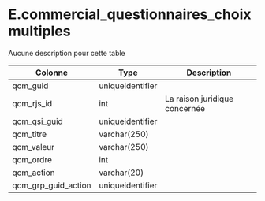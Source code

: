 # E.commercial_questionnaires_choixmultiples

Aucune description pour cette table

Colonne|Type|Description
---|---|---
qcm_guid|uniqueidentifier|
qcm_rjs_id|int|La raison juridique concernée 
qcm_qsi_guid|uniqueidentifier|
qcm_titre|varchar(250)|
qcm_valeur|varchar(250)|
qcm_ordre|int|
qcm_action|varchar(20)|
qcm_grp_guid_action|uniqueidentifier|
